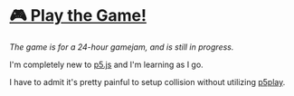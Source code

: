 # [🎮 Play the Game!](https://maoyeedy.github.io/P5-ShadowGame/)

*The game is for a 24-hour gamejam, and is still in progress.*

I'm completely new to [p5.js](https://p5js.org/) and I'm learning as I go.

I have to admit it's pretty painful to setup collision without utilizing [p5play](https://http://p5play.org/).

